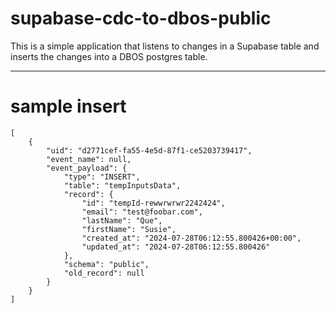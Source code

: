 # supabase-cdc-to-dbos-public

This is a simple application that listens to changes in a Supabase table and inserts the changes into a DBOS postgres table.


---------------------------------------------

# sample insert

```
[
	{
		"uid": "d2771cef-fa55-4e5d-87f1-ce5203739417",
		"event_name": null,
		"event_payload": {
			"type": "INSERT",
			"table": "tempInputsData",
			"record": {
				"id": "tempId-rewwrwrwr2242424",
				"email": "test@foobar.com",
				"lastName": "Que",
				"firstName": "Susie",
				"created_at": "2024-07-28T06:12:55.800426+00:00",
				"updated_at": "2024-07-28T06:12:55.800426"
			},
			"schema": "public",
			"old_record": null
		}
	}
]
```
